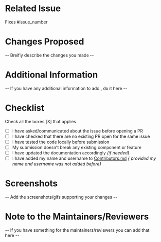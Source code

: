 # Related Issue
Fixes #issue_number

# Changes Proposed
-- Breifly describe the changes you made --

# Additional Information
-- If you have any additional information to add , do it here --

# Checklist
Check all the boxes [X] that applies
- [ ] I have asked/communicated about the issue before opening a PR
- [ ] I have checked that there are no existing PR open for the same issue
- [ ] I have tested the code locally before submission
- [ ] My submission doesn't break any existing component or feature
- [ ] I have updated the documentation accordingly *{if needed}*
- [ ] I have added my name and username to [Contributors.md](https://github.com/atharva0300/Meme-Generator/blob/main/Contributors.md) *{ provided my name and username was not added before}*

# Screenshots
-- Add the screenshots/gifs supporting your changes --

# Note to the Maintainers/Reviewers
-- If you have something for the maintainers/reviewers you can add that here --
